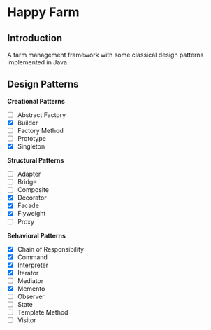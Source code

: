Happy Farm
========

Introduction
--------
A farm management framework with some classical design patterns implemented in Java.

Design Patterns
--------
**Creational Patterns**
- [ ] Abstract Factory
- [x] Builder
- [ ] Factory Method
- [ ] Prototype
- [x] Singleton

**Structural Patterns**
- [ ] Adapter
- [ ] Bridge
- [ ] Composite
- [x] Decorator
- [x] Facade
- [x] Flyweight
- [ ] Proxy

**Behavioral Patterns**
- [x] Chain of Responsibility
- [x] Command
- [x] Interpreter
- [x] Iterator
- [ ] Mediator
- [x] Memento
- [ ] Observer
- [ ] State
- [ ] Template Method
- [ ] Visitor
